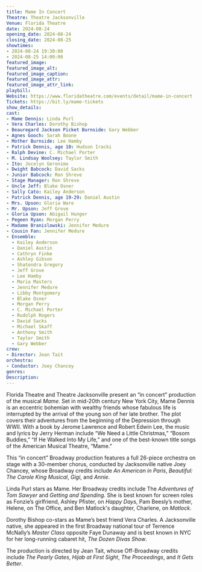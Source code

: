 ```yaml
--- 
title: Mame In Concert
Theatre: Theatre Jacksonville
Venue: Florida Theatre
date: 2024-08-24
opening_date: 2024-08-24
closing_date: 2024-08-25
showtimes:
- 2024-08-24 19:30:00
- 2024-08-25 14:00:00
featured_image: 
featured_image_alt: 
featured_image_caption: 
featured_image_attr: 
featured_image_attr_link: 
playbill:
Website: https://www.floridatheatre.com/events/detail/mame-in-concert
Tickets: https://bit.ly/mame-tickets
show_details: 
cast:
- Mame Dennis: Linda Purl
- Vera Charles: Dorothy Bishop
- Beauregard Jackson Picket Burnside: Gary Webber
- Agnes Gooch: Sarah Boone
- Mother Burnside: Lee Hamby
- Patrick Dennis, age 10: Hudson Iracki
- Ralph Devine: C. Michael Porter
- M. Lindsay Woolsey: Taylor Smith
- Ito: Jocelyn Geronimo
- Dwight Babcock: David Sacks
- Junior Babcock: Ron Shreve
- Stage Manager: Ron Shreve
- Uncle Jeff: Blake Osner
- Sally Cato: Kailey Anderson
- Patrick Dennis, age 19-29: Daniel Austin
- Mrs. Upson: Gloria Ware
- Mr. Upson: Jeff Grove
- Gloria Upson: Abigail Hunger
- Pegeen Ryan: Morgan Perry
- Madame Branislowski: Jennifer Medure
- Cousin Fan: Jennifer Medure
- Ensemble: 
  - Kailey Anderson 
  - Daniel Austin
  - Cathryn Finke
  - Ashley Gibson
  - Shatondra Gregory
  - Jeff Grove
  - Lee Hamby
  - Maria Masters
  - Jennifer Medure
  - Libby Montgomery
  - Blake Osner
  - Morgan Perry
  - C. Michael Porter
  - Rudolph Rogers
  - David Sacks
  - Michael Skaff
  - Anthony Smith
  - Taylor Smith
  - Gary Webber
crew:
- Director: Jean Tait
orchestra:
- Conductor: Joey Chancey
genres: 
Description: 
---
```

Florida Theatre and Theatre Jacksonville present an “in concert” production of the musical *Mame*. Set in mid-20th century New York City, Mame Dennis is an eccentric bohemian with wealthy friends whose fabulous life is interrupted by the arrival of the young son of her late brother. The plot covers their adventures from the beginning of the Depression through WWII. With a book by Jerome Lawrence and Robert Edwin Lee, the music and lyrics by Jerry Herman include “We Need a Little Christmas,” “Bosom Buddies,” “If He Walked Into My Life,” and one of the best-known title songs of the American Musical Theatre, “Mame.”

This “in concert” Broadway production features a full 26-piece orchestra on stage with a 30-member chorus, conducted by Jacksonville native Joey Chancey, whose Broadway credits include *An American in Paris*, *Beautiful: The Carole King Musical*, *Gigi*, and *Annie*.

Linda Purl stars as Mame. Her Broadway credits include The *Adventures of Tom Sawyer* and *Getting and Spending*. She is best known for screen roles as Fonzie’s girlfriend, Ashley Pfister, on *Happy Days*, Pam Beesly’s mother, Helene, on The Office, and Ben Matlock's daughter, Charlene, on *Matlock*.

Dorothy Bishop co-stars as Mame’s best friend Vera Charles. A Jacksonville native, she appeared in the first Broadway national tour of Terrence McNally’s *Master Class* opposite Faye Dunaway and is best known in NYC for her long-running cabaret hit, *The Dozen Divas Show*.

The production is directed by Jean Tait, whose Off-Broadway credits include *The Pearly Gates*, *Hijab at First Sight*, *The Proceedings*, and *It Gets Better*.